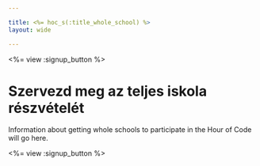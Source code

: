 ```yaml
---

title: <%= hoc_s(:title_whole_school) %>
layout: wide

---
```


<%= view :signup_button %>

# Szervezd meg az teljes iskola részvételét

Information about getting whole schools to participate in the Hour of Code will go here.

<%= view :signup_button %>